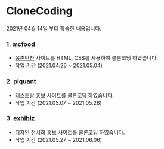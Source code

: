 # CloneCoding

2021년 04월 14일 부터 학습한 내용입니다.



### 1. [mcfood](https://github.com/GiSeok-Hong/CloneCoding/tree/master/mcfood/html)

* [몽촌반찬](https://www.mcfood.net/) 사이트를 HTML, CSS를 사용하여 클론코딩 하였습니다.
* 작업 기간 (2021.04.26 ~ 2021.05.04)



### 2. [piquant](https://github.com/GiSeok-Hong/CloneCoding/tree/master/piquant/html)

* [레스토랑 홍보](https://piquant.qodeinteractive.com/) 사이트를 클론코딩 하였습니다.
* 작업 기간 (2021.05.07 ~ 2021.05.26)



### 3. [exhibiz](https://github.com/GiSeok-Hong/CloneCoding/tree/master/exhibiz/html)

* [디자인 전시회 홍보](https://www.designesia.com/themes/exhibiz/index-event-slide-background-dark.html) 사이트를 클론코딩 하였습니다.
* 작업 기간 (2021.05.27 ~ 2021.06.06)

